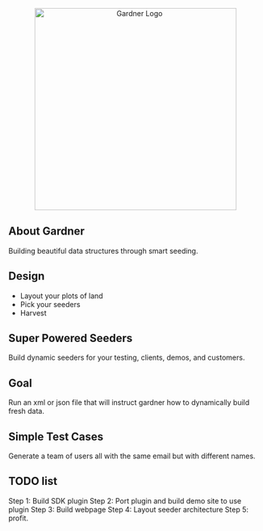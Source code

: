 <p align="center">
<a href="https://SomeURL.Meow" target="_blank">
<img src="https://raw.githubusercontent.com/ThomDavis/gardner-framework/main/public/Thom_Company_logo_of_a_woman_farmer_smiling_portrait_with_her_a_d4768687-f9e3-41d0-a033-03e9fed8e477.png?token=GHSAT0AAAAAAB4IMXH3NP2DCYO7JB53MZBIY4X4BPQ" width="400" alt="Gardner Logo">
</a>
</p>


## About Gardner

Building beautiful data structures through smart seeding.


## Design

- Layout your plots of land
- Pick your seeders
- Harvest

## Super Powered Seeders

Build dynamic seeders for your testing, clients, demos, and customers.

## Goal

Run an xml or json file that will instruct gardner how to dynamically build fresh data.


## Simple Test Cases

Generate a team of users all with the same email but with different names.


## TODO list

Step 1: Build SDK plugin
Step 2: Port plugin and build demo site to use plugin
Step 3: Build webpage
Step 4: Layout seeder architecture
Step 5: profit.
